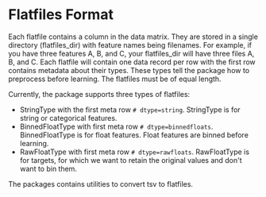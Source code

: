 # Flatfiles Format
Each flatfile contains a column in the data matrix.
They are stored in a single directory (flatfiles_dir) with feature names being filenames.
For example, if you have three features A, B, and C, your flatfiles_dir
will have three files A, B, and C. Each flatfile will contain one data record per row with
the first row contains metadata about their types. These types tell the package how to
preprocess before learning. The flatfiles must be of equal length.

Currently, the package supports three types of flatfiles:
* StringType with the first meta row `# dtype=string`. StringType is for string or categorical
features.
* BinnedFloatType with first meta row `# dtype=binnedfloats`. BinnedFloatType is for
float features. Float features are binned before learning.
* RawFloatType with first meta row `# dtype=rawfloats`. RawFloatType is for targets, for which
we want to retain the original values and don't want to bin them.

The packages contains utilities to convert tsv to flatfiles.